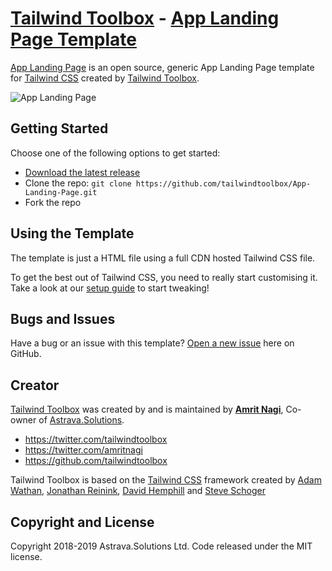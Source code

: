 # [Tailwind Toolbox](https://www.tailwindtoolbox.com/) - [App Landing Page Template](https://www.tailwindtoolbox.com/templates/app-landing-page)

[App Landing Page](https://www.tailwindtoolbox.com/templates/app-landing-page) is an open source, generic App Landing Page template for [Tailwind CSS](https://tailwindcss.com/) created by [Tailwind Toolbox](https://www.tailwindtoolbox.com/).

![App Landing Page](https://www.tailwindtoolbox.com/templates/app-landing.png)


## Getting Started

Choose one of the following options to get started:
* [Download the latest release](https://github.com/tailwindtoolbox/App-Landing-Page/archive/master.zip)
* Clone the repo: `git clone https://github.com/tailwindtoolbox/App-Landing-Page.git`
* Fork the repo

## Using the Template

The template is just a HTML file using a full CDN hosted Tailwind CSS file.

To get the best out of Tailwind CSS, you need to really start customising it.
Take a look at our [setup guide](https://www.tailwindtoolbox.com/setup) to start tweaking!

## Bugs and Issues

Have a bug or an issue with this template? [Open a new issue](https://github.com/tailwindtoolbox/App-Landing-Page/issues/new) here on GitHub.

## Creator

[Tailwind Toolbox](https://www.tailwindtoolbox.com/) was created by and is maintained by **[Amrit Nagi](https://amritnagi.info/)**, Co-owner of [Astrava.Solutions](https://astrava.solutions).

* https://twitter.com/tailwindtoolbox
* https://twitter.com/amritnagi
* https://github.com/tailwindtoolbox

Tailwind Toolbox is based on the [Tailwind CSS](https://www.tailwindcss.com/) framework created by [Adam Wathan](https://twitter.com/adamwathan), [Jonathan Reinink](https://twitter.com/reinink), [David Hemphill](https://twitter.com/davidhemphill) and [Steve Schoger](https://twitter.com/steveschoger)




## Copyright and License

Copyright 2018-2019 Astrava.Solutions Ltd. Code released under the MIT license.
